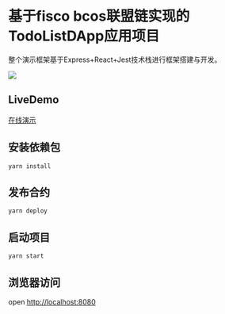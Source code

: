 # 基于fisco bcos联盟链实现的TodoListDApp应用项目

整个演示框架基于Express+React+Jest技术栈进行框架搭建与开发。

![](http://cdn.hackdapp.com/2020-08-05-080349.jpg)

## LiveDemo

[在线演示](http://bcos.hackdapp.com)

## 安装依赖包

```
yarn install
```

## 发布合约

```
yarn deploy
```

## 启动项目

```
yarn start
```

## 浏览器访问

open [http://localhost:8080](http://localhost:8080)
